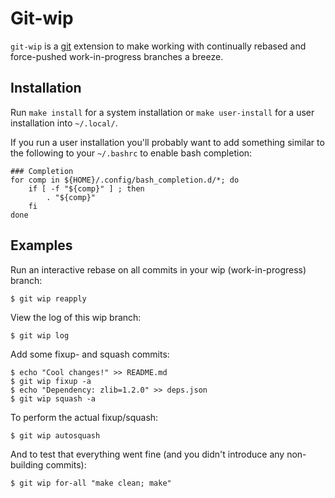 # Git-wip #

`git-wip` is a [git][git] extension to make working with continually rebased and
force-pushed work-in-progress branches a breeze.

## Installation ##

Run `make install` for a system installation or `make user-install` for a user
installation into `~/.local/`.

If you run a user installation you'll probably want to add something similar to
the following to your `~/.bashrc` to enable bash completion:

```shell
### Completion
for comp in ${HOME}/.config/bash_completion.d/*; do
    if [ -f "${comp}" ] ; then
        . "${comp}"
    fi
done

```

## Examples ##

Run an interactive rebase on all commits in your wip (work-in-progress) branch:

```shell
$ git wip reapply
```

View the log of this wip branch:

```shell
$ git wip log
```

Add some fixup- and squash commits:

```shell
$ echo "Cool changes!" >> README.md
$ git wip fixup -a
$ echo "Dependency: zlib=1.2.0" >> deps.json
$ git wip squash -a
```

To perform the actual fixup/squash:

```shell
$ git wip autosquash
```

And to test that everything went fine (and you didn't introduce any non-building
commits):

```shell
$ git wip for-all "make clean; make"
```

[git]: https://git-scm.com/
